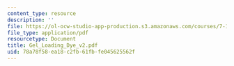 ```yaml
---
content_type: resource
description: ''
file: https://ol-ocw-studio-app-production.s3.amazonaws.com/courses/7-13-experimental-microbial-genetics-fall-2003/78a78f58ea18c2fb61fbfe045625562f_Gel_Loading_Dye_v2.pdf
file_type: application/pdf
resourcetype: Document
title: Gel_Loading_Dye_v2.pdf
uid: 78a78f58-ea18-c2fb-61fb-fe045625562f
---
```


